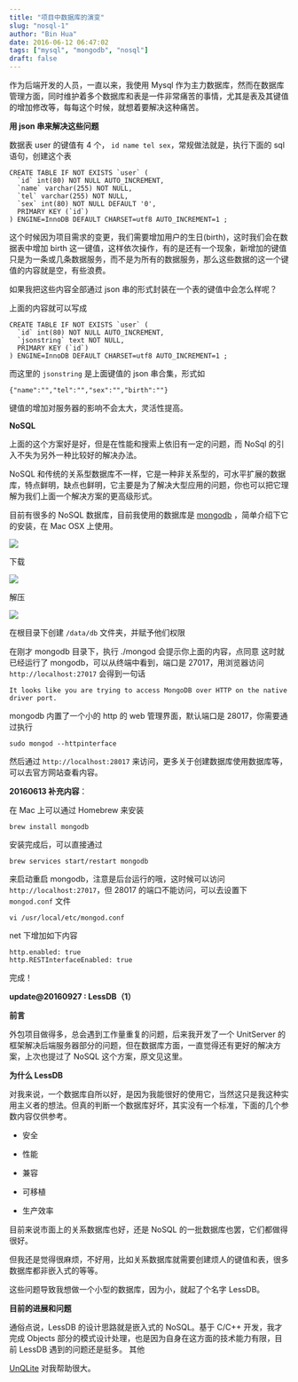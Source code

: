 ```yaml
---
title: "项目中数据库的演变"
slug: "nosql-1"
author: "Bin Hua"
date: 2016-06-12 06:47:02
tags: ["mysql", "mongodb", "nosql"]
draft: false
---
```


作为后端开发的人员，一直以来，我使用 Mysql 作为主力数据库，然而在数据库管理方面，同时维护着多个数据库和表是一件非常痛苦的事情，尤其是表及其键值的增加修改等，每每这个时候，就想着要解决这种痛苦。

**用 json 串来解决这些问题**

数据表 user 的键值有 4 个， `id name tel sex`，常规做法就是，执行下面的 sql 语句，创建这个表

```
CREATE TABLE IF NOT EXISTS `user` (
  `id` int(80) NOT NULL AUTO_INCREMENT,
  `name` varchar(255) NOT NULL,
  `tel` varchar(255) NOT NULL,
  `sex` int(80) NOT NULL DEFAULT '0',
  PRIMARY KEY (`id`)
) ENGINE=InnoDB DEFAULT CHARSET=utf8 AUTO_INCREMENT=1 ;
```

这个时候因为项目需求的变更，我们需要增加用户的生日(birth)，这时我们会在数据表中增加 birth 这一键值，这样依次操作，有的是还有一个现象，新增加的键值只是为一条或几条数据服务，而不是为所有的数据服务，那么这些数据的这一个键值的内容就是空，有些浪费。

如果我把这些内容全部通过 json 串的形式封装在一个表的键值中会怎么样呢？

上面的内容就可以写成

```
CREATE TABLE IF NOT EXISTS `user` (
  `id` int(80) NOT NULL AUTO_INCREMENT,
  `jsonstring` text NOT NULL,
  PRIMARY KEY (`id`)
) ENGINE=InnoDB DEFAULT CHARSET=utf8 AUTO_INCREMENT=1 ;
```

而这里的 `jsonstring` 是上面键值的 json 串合集，形式如

```
{"name":"","tel":"","sex":"","birth":""}
```

键值的增加对服务器的影响不会太大，灵活性提高。

**NoSQL**

上面的这个方案好是好，但是在性能和搜索上依旧有一定的问题，而 NoSql 的引入不失为另外一种比较好的解决办法。

NoSQL 和传统的关系型数据库不一样，它是一种非关系型的，可水平扩展的数据库，特点鲜明，缺点也鲜明，它主要是为了解决大型应用的问题，你也可以把它理解为我们上面一个解决方案的更高级形式。

目前有很多的 NoSQL 数据库，目前我使用的数据库是 [mongodb](https://www.mongodb.com) ，简单介绍下它的安装，在 Mac OSX 上使用。

![](https://storage.tourcoder.com/tcblog/nosql-1-01.png)

下载

![](https://storage.tourcoder.com/tcblog/nosql-1-02.png)

解压

![](https://storage.tourcoder.com/tcblog/nosql-1-03.png)

在根目录下创建 `/data/db` 文件夹，并赋予他们权限

在刚才 mongodb 目录下，执行 ./mongod 会提示你上面的内容，点同意
这时就已经运行了 mongodb，可以从终端中看到，端口是 27017，用浏览器访问 `http://localhost:27017` 会得到一句话

```
It looks like you are trying to access MongoDB over HTTP on the native driver port.
```

mongodb 内置了一个小的 http 的 web 管理界面，默认端口是 28017，你需要通过执行

```
sudo mongod --httpinterface
```

然后通过 `http://localhost:28017` 来访问，更多关于创建数据库使用数据库等，可以去官方网站查看内容。

**20160613 补充内容**：

在 Mac 上可以通过 Homebrew 来安装

```
brew install mongodb
```

安装完成后，可以直接通过

```
brew services start/restart mongodb
```

来启动重启 mongodb，注意是后台运行的哦，这时候可以访问 `http://localhost:27017`，但 28017 的端口不能访问，可以去设置下 `mongod.conf` 文件

```
vi /usr/local/etc/mongod.conf
```

net 下增加如下内容

```
http.enabled: true
http.RESTInterfaceEnabled: true
```

完成！

**update@20160927 : LessDB（1）**

**前言**

外包项目做得多，总会遇到工作量重复的问题，后来我开发了一个 UnitServer 的框架解决后端服务器部分的问题，但在数据库方面，一直觉得还有更好的解决方案，上次也提过了 NoSQL 这个方案，原文见这里。

**为什么 LessDB**

对我来说，一个数据库自所以好，是因为我能很好的使用它，当然这只是我这种实用主义者的想法。但真的判断一个数据库好坏，其实没有一个标准，下面的几个参数内容仅供参考。

- 安全

- 性能

- 兼容

- 可移植

- 生产效率

目前来说市面上的关系数据库也好，还是 NoSQL 的一批数据库也罢，它们都做得很好。

但我还是觉得很麻烦，不好用，比如关系数据库就需要创建烦人的键值和表，很多数据库都非嵌入式的等等。

这些问题导致我想做一个小型的数据库，因为小，就起了个名字 LessDB。

**目前的进展和问题**

通俗点说，LessDB 的设计思路就是嵌入式的 NoSQL。基于 C/C++ 开发，我才完成 Objects 部分的模式设计处理，也是因为自身在这方面的技术能力有限，目前 LessDB 遇到的问题还是挺多。
其他

[UnQLite](https://unqlite.org/) 对我帮助很大。